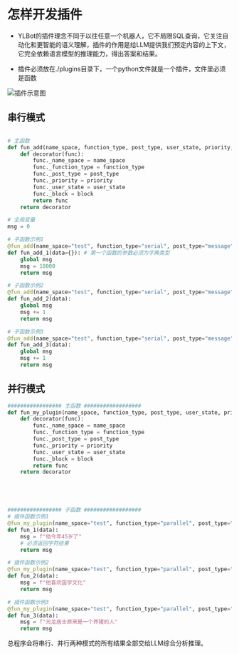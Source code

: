 # 怎样开发插件

- YLBot的插件理念不同于以往任意一个机器人，它不局限SQL查询，它关注自动化和更智能的语义理解，插件的作用是给LLM提供我们预定内容的上下文，它完全依赖语言模型的推理能力，得出答案和结果。

- 插件必须放在./plugins目录下，一个python文件就是一个插件，文件里必须是函数

![插件示意图](images/插件示意图.png)


<!-- ################ 参数说明 #################
# priority:  插件的优先级，数值越小，越优先执行
# post_type: 来自onebot协议的类型
#             1. message: 消息事件
#             2. request: 请求事件
#             3. notice: 通知事件
#             4. meta_event: 元事件
# user_state: 当前用户（群）所处的状态
#             1. 聊天
#             2. 文档问答
#             3. 知识库问答
#             4. 网站问答
#             5. 插件问答
# data：      监听到的所有数据的json   
# block:      是否阻断拦截，如果为Ture，将会执行完当前函数就结束，不再往下一个函数执行
# name_space: 功能的命名空间，用于区分不同的功能。前端交互方法与状态切换是一样的，只是写法不同，比如 ::天气查询。


# - 串行模式 serial：  所有函数结果会按照优先级执行，上一个函数结果是下一个函数的输入，最后一个函数的结果为最终结果。
# - 并行模式 parallel：所有函数结果会按照优先级执行，所有函数必须返回一个字符类型结果（可以是""），最后结果是所有函数的拼合。
# - 两种模式会最终在主程序中调用拼合，一并交给LLM推理。
# - 主函数中名必须与@装饰函数名一致。

# *** 插件问答是很消耗 Token 的 -->

## 串行模式
```python

# 主函数
def fun_add(name_space, function_type, post_type, user_state, priority, block=False):
    def decorator(func):
        func._name_space = name_space
        func._function_type = function_type
        func._post_type = post_type
        func._priority = priority
        func._user_state = user_state
        func._block = block
        return func
    return decorator

# 全局变量
msg = 0

# 子函数示例1
@fun_add(name_space="test", function_type="serial", post_type="message", user_state="插件问答", priority=0)
def fun_add_1(data={}): # 第一个函数的参数必须为字典类型
    global msg
    msg = 10000
    return msg

# 子函数示例2
@fun_add(name_space="test", function_type="serial", post_type="message", user_state="插件问答", priority=1, block=True)
def fun_add_2(data):
    global msg
    msg += 1
    return msg

# 子函数示例3
@fun_add(name_space="test", function_type="serial", post_type="message", user_state="插件问答", priority=2)
def fun_add_3(data):
    global msg
    msg += 1
    return msg
```

## 并行模式
```python
################# 主函数 ##################
def fun_my_plugin(name_space, function_type, post_type, user_state, priority, block=False):
    def decorator(func):
        func._name_space = name_space
        func._function_type = function_type
        func._post_type = post_type
        func._priority = priority
        func._user_state = user_state
        func._block = block
        return func
    return decorator





################# 子函数 ##################
# 插件函数示例1
@fun_my_plugin(name_space="test", function_type="parallel", post_type="message", user_state="插件问答", priority=3)
def fun_1(data):
    msg = f"他今年45岁了"
    # 必须返回字符结果
    return msg

# 插件函数示例2
@fun_my_plugin(name_space="test", function_type="parallel", post_type="message", user_state="插件问答", priority=4, block=True)
def fun_2(data):
    msg = f"他喜欢国学文化"
    return msg

# 插件函数示例3
@fun_my_plugin(name_space="test", function_type="parallel", post_type="message", user_state="插件问答", priority=5)
def fun_3(data):
    msg = f"元龙居士原来是一个养猪的人"
    return msg
```

总程序会将串行、并行两种模式的所有结果全部交给LLM综合分析推理。




